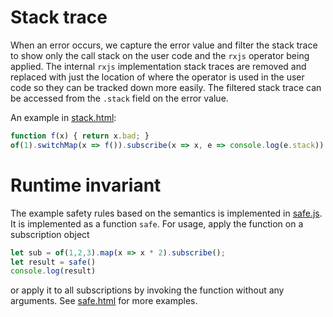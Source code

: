 Stack trace
===========
When an error occurs, we capture the error value and filter the stack trace to
show only the call stack on the user code and the `rxjs` operator being
applied. The internal `rxjs` implementation stack traces are removed and
replaced with just the location of where the operator is used in the user code
so they can be tracked down more easily.
The filtered stack trace can be accessed from the `.stack` field on the error
value.

An example in [stack.html](stack.html):
```javascript
function f(x) { return x.bad; }
of(1).switchMap(x => f()).subscribe(x => x, e => console.log(e.stack))
```

Runtime invariant
=================
The example safety rules based on the semantics is implemented in
[safe.js](safe.js). It is implemented as a function `safe`. For usage, apply the
function on a subscription object
```javascript
let sub = of(1,2,3).map(x => x * 2).subscribe();
let result = safe()
console.log(result)
```

or apply it to all subscriptions by invoking the function without any arguments.
See [safe.html](safe.html) for more examples.

